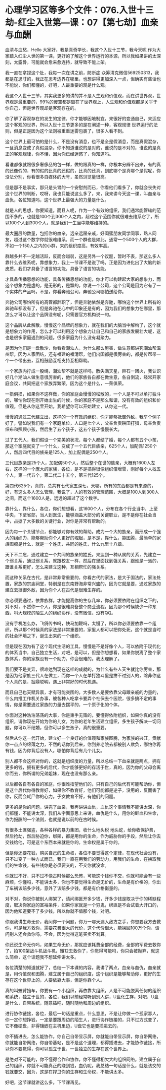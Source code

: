 # 心理学习区等多个文件：076.入世十三劫-红尘入世第—课：07【第七劫】血亲与血酬

血清与血愁，Hello 大家好，我是真奇学长，我这个入世十三节，我今天呢 作为大家踏入红尘人世的第一课，更好的了解这个世界运行的本源，所以我如果讲的太深刻，太露骨，可能就会愈来愈连持，就导致不能上架。

我一直在拿捏这个肚，我每一次在讲之前，防断症 众筹清克微信569250313，我都是在思寸的，我正在思考边界在哪里，也想讲得更加深入一点，但确实有些话也不能说，你们都懂的，好吧，人最重要的观是什么观。

我这个入世十三节，其实我更多的讲的并不是人生观和价值观，而在讲世界观，世界观是最重要的，99%的傻空都是毁在了世界观上，人生观和价值观都是关乎于你自己，但是世界观却是客观存在的。

你了解了客观存在的发生的定律，你才能够因地制宜，来很好的变通自己，来适应这个客观的世界，所以入世十三节更多的是在阐述一种，客观规律 世界运行的法则，但是正是因为这个法则被重重迷雾包裹了，很多人看不到。

这个世界上最可怕的是什么，不是没有消息，也不是全是假消息，而是真假混杂，一旦消息变成了真假混杂，你不知道谁说的是对的，谁说的是不对的，谁说的是真正的客观规律，你不懂，因为你已经迷惑了，你知道吗。

看谁都像就跟很多奢侈品的包一样，做的跟真的一样，你根本分辨不出来，有的真的还像假的，有的假的比真的还假的，比真的还真，到底哪个是真哪个是假呢，你没法分别，你看很多自媒体的大号，虽然浏览量很高。

但是那不是事实，那只是头胃的一个安慰剂而已，你看他们看多了，你就会丧失对这个世界的判断，哎呀，我也只能说这么多了，来，我来讲今天这一课，叫血亲与血仇，各位知道吗，这个世界上最强大的力量是什么。

就是人的思想，你要知道，而且人呢，作为一个有效的组织，我们通常能管辖的范围不多的，也就是100个到300个人之内，超过这个范围你就很难去维系它了，所以100个人到300个人，就是我们一生当中能够维持的。

最大圈层的数量，包括你的血亲，远亲远房亲戚，好闺蜜朋友同学同事，熟人网友，超过这个数字你就很难维系，而一个群也是如此，通常一个500个人的大群，不如一个150人之内的小群，来的组织度高，有效率高。

群越多并不一定越活跃，反而会越弱，这是另外一个议题，暂时不表，那这么多人靠什么去维系呢，靠想象力，我上一节课不是说了吗，正是因为进化出了大脑的新皮质，我们才具备了语言的功能，具备了语言的功能。

才具备传播思想的功能，具备传播思想的功能，你才可以构建起大家的想象力，而这个想象力是虚的，是无形的，是飘的，你说一个公司，这个公司是因为它有了一个实体的产品吗，不是，你看奔驰公司，奔驰公司哪怕送给你。

奔驰公司哪怕所有的高管都辞职了，但是奔驰依然是奔驰，哪怕这个世界上所有的奔驰车都没有了，但是奔驰在心中的印象还是有的，因为我们的想象力在哪里，那怎么才可以让这个品牌没有呢，只需要官方机构说一句。

这个品牌从此解散，慢慢这个品牌的想象力，就在我们的大脑当中解构了，这个就是想象力的作用，怎么才可以利用这个想象力让自己和自己的家族发展壮大呢，这也是很多家庭遇到的问题，很多家庭为什么没有凝聚力。

是因为他们是一盘散沙，你看看潮汕人，为什么那么厉害，做生意都讲究潮汕帮温州帮，因为人家团结，还有福建的福清帮，他们出国都是很厉害的，都是传帮带一个一个带出去，互相鼓励互相支持互相帮助。

一个家族内拧成一股绳，潮汕帮不就是这样吗，散失满天星，巨石一团火，我认识好几个潮汕人做生意很厉害的，他们的家族各自都在做生意，各自倒流，经常开家庭会议，共同把这个家族弄繁荣，因为这个是什么，一荣俱荣。

一损俱损，如果你不这样做，你的家庭会慢慢的松散的，一个人是不可以单打独斗的，哪怕你现在刚开始出生的时候，你的家庭不是那么和谐，没有有效的组织和价值观，但是从你这里开始，我希望你可以开始建立，从你这一代。

慢慢的通过三代建立出，这样的一个有效的组织，你才能够抵御外敌，我举个例子好了，譬如说我们有一个家庭单位，人口是七个人，父亲负责耕田打猎，母亲负责织布和照顾小孩，然后生了五个孩子，这五个孩子慢慢长大。

过了五代人，我们假设一个完美的状况，每个人都结了婚，每个人都有五个小孩，那这个家庭就变了一个什么，变成了一个五代目族亲，625个人，加配偶1250个人，然后四代目的族亲是125人，加上配偶是250个人。

三代目族亲是25个人，加配偶50个人，然后整个在世的族亲，大概有1600人左右，这样的一个庞大的家族，各位，是不是搞得很像组织倍增雪，刚好每个人找五个人，第一代五个，第二代二十五个，第三代125个。

第四代625个，真的，总共有七代宽五深七，天哪，所有的东西都是有来源的，好，有这么多人怎么管理，我说了，人的有效的管理范围，大概是100人到300人之间，而这个1600人是，远远的超过了这个数字。

靠什么，靠什么，各位，你们想想看，这1600个人，分布在各个行业当中，上至中央，下至省部，当人到医生，能够涵盖大部分的关键职业，是不是你在社会当中，占据了大多数的关键行业，对你是非常有帮助的。

因为每一个关键节点，都能够对你有效的帮助，成为一个大的族亲，而形成一个强大的组织力，能够帮助你个人更好的崛起，是不是，靠什么，靠图腾，最简单的家族图腾是什么，就是一个姓氏，共同的姓氏，什么九里十八章。

天下不二忘，通过建立一个共同的族亲的姓氏，来达到一种从属的关系，先建立一个弱关系，通过弱关系，就跟校友一样，然后在里面找到强关系，跟谁是一派的，跟谁关系更好，怎么来建立这种，互相帮忙的强关系。

而这种关系在古代，是非常非常重要的，你看古代的家法，是大于国法的，家法处置，家族的宗庙祠堂，特别是在东南野海非常兴盛的，因为它就是要，通过家族的建立去抵御外敌，因为你个人在古代是很难生存的。

你必须要通过，依靠族群，才能提高你的生存几率，你必须要依附在组织之下的，对不对，不然你一个人，你是很难具备整个商业流程，因为那个时候缺少一种东西，叫大规模的陌生人的组织协作，没有微信，没有QQ。

没有手机怎么办，飞鸽传书吗，快马加鞭吗，太慢了，所以你必须要依靠一个组织，所以那个时候真的家法是非常重要的，家里人都可以把你处死，这个就是当时的社会环境之下，诞生出来的一个组织。

但是现在因为有了这个现代生活的工具，慢慢是不是好像个人，可以依附于现代化的体系当中，自己独立生活，对吧，是可以，但是你想想看，如果你脱离了整个家族体系，你的家族没有一个助力，你会很难的，我太理解了。

我们要不是变异，很难达到现在这样的成就的，为什么有些人天生就比你厉害，那是因为他家族三代人在做工，而你一个人在单打独斗里是拼不过别人的，除非你这个人真的是，掘鼎聪明，遇上非常好的时代机遇。

而且自己也天赋异禀，才有可能突围的，大多数人是要依靠父母跟亲戚的力量的，什么内推工作机关办事，被各种人吃拿卡要弄个社保去个医院，很多搞不定的事情，你是需要通过家族的力量去摆平的，一个原子化的个体。

你面对这种浩浩荡荡的大事，你是束手无策的，要懂得依附组织，如果你真的没有组织，请你现在开始为你的儿女，为你的老年生活建立组织，多生孩子解决一切问题，你可以不结婚，但你可以多生孩子，真的很重要。

然后从你这一代开始，建立好一个良好的价值观和家族图腾，为家族的兴旺，贡献你一点点的绵薄之力，不然的话你到后来，你到养老院去都被别人欺负，哪怕你再有钱，因为你背后没有人，哪怕你背后有几个儿女。

别人都不会这样对你的，这就是组织度的力量，所以总结一下血亲就是两点，拥有更多的钱，拥有更多的后代，你才能够更好的存活于世，真的，因为你的父母会离你而去，你所谓的兄弟姐妹，现在也没有那么亲。

以后都各自有各自的家庭，你很难指望他们的，只有自己的后代有可能帮助你，但是这个后代你得教育好，如果你不教育好，他们可能都是逆子，没用的，反而害了你，反而会耗尸你的心力，子女教育不好，有他们的问题。

更多的是你的问题，讲完了血亲，我再讲讲血仇，血仇这个事情我不能讲太深，你们都懂，不能讲太深，我们从字面意思上来讲，血仇是什么，用你的鲜血和生命，作为报酬的一个法则，也就是说以前的在古时候。

有很多土匪强盗，各种各样的暴力集团，收什么地头税 地头蛇，给你收保护费，然后抢劫，然后胁迫你，绑架，都是用你的生命，作为威胁你的手段，然后让你去交钱给他，可是这个东西本来就是你的，生命权是属于你的。

但是你还要花钱，购买自己的生命权，各位不要觉得这个定律，在现代社会没有，只不过变了一种方式而已，我们一直在用我们的劳动力，用我们的生命，在换取我们的生命钱，有些钱你是必须要交的，不交你就没命。

你就过不好，只不过不像古时候那么恐怖，可能这个钱你不交，你就可能会有一些麻烦，你懂吗，不能讲太多，你也不要觉得生命是无价的，生命是有价格的，你出了车祸该赔多少钱，意外了该赔多少钱，都是有价格衡量的。

对不对，你说你被别人绑架了，请问绑匪开多少钱，开多少钱是取决于你的稀缺程度，取决你家庭的富裕条件，如果你家就是一个穷鬼，绑匪是不会试着大开口的，因为他知道要不了多少钱，所以你就不值那个钱，对吧。

你跟我讲生命无价，我问你一个问题，你万一哪天漏入敌方之手，你想要我方去救你，可是我方救你，需要花费很大的代价，这个代价很大，能换回100万个你，请问别人还会救你吗，不会，因为觉得这笔买卖不划算。

你还说生命无价吗，如果生命无价，那就应该耗费全部的经费，全部的军费去救你了，拍100架战斗机战斗机，殲12去救你了，你觉得可能吗，你只会被抛弃，就这么简单，这个话题我不想延伸讲太多。

各位清楚的知道就好了，总结一下本课的内容，我讲了两点，血亲与血仇，血亲就是，用价值观和图腾，建立属于自己的组织度，这个组织是能够帮助你，更好的生存在这个世界上的，人要依靠大事，但是你靠个人。

真的叫螳臂挡车，你要有一个小组织，再依靠大组织，人是不可能脱离任何的组织和系统，独立于世的，各位，我们以前经常听到别人讲，U盘化生存，对吧，U盘是什么，自带系统，随意插吧，随时随地和周边的组织。

进行协作链接，各位，最后一句话是重点，什么意思，不是让你做一个孤家寡人，你一定你想挣钱，一定是要跟周边的陌生人，进行协作链接的，只不过方式变了，它不像硬盘，非得镶嵌在主机里边，U盘它也是要插进去的。

你不插进去，怎么能协作，你自己自带显示屏，你就能自带显示屏，你自带网络，你就能自带网络，你自带基站，是不是这个道理，都得插进去，才能协作链接，所以你不要觉得，你可以孤立于世，一世独立的生存在这个世界上。

是绝对不可能的，你不懂得合作和协作，你不懂得相欠大的组织网络，建立属于自己的组织，你就不可能真正的赚到钱，血仇呢，我总结一句话是什么，就是该交的钱就要交，因为，这是在捍卫你的生存和生命权，不能讲太多。

好吧，这节课就讲这么多，下节课再见。